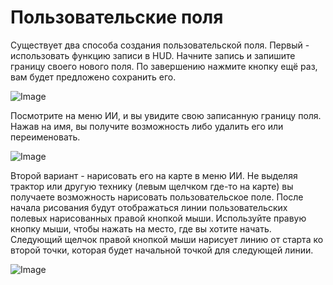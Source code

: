 # Пользовательские поля


Существует два способа создания пользовательской поля.
Первый - использовать функцию записи в HUD.
Начните запись и запишите границу своего нового поля.
По завершению нажмите кнопку ещё раз, вам будет предложено сохранить его.


![Image](assets/imagesrecordcustomhelp_0_0_765_510.png)


Посмотрите на меню ИИ, и вы увидите свою записанную границу поля.
Нажав на имя, вы получите возможность либо удалить его или переименовать.


![Image](assets/imagesdonecustomhelp_0_0_765_510.png)


Второй вариант - нарисовать его на карте в меню ИИ.
Не выделяя трактор или другую технику (левым щелчком где-то на карте) вы получаете возможность нарисовать пользовательское поле.
После начала рисования будут отображаться линии пользовательских полевых нарисованных правой кнопкой мыши.
Используйте правую кнопку мыши, чтобы нажать на место, где вы хотите начать.
Следующий щелчок правой кнопкой мыши нарисует линию от старта ко второй точки, которая будет начальной точкой для следующей линии.


![Image](assets/imagesdrawcustomhelp_0_0_765_510.png)

